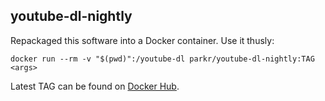 ## youtube-dl-nightly

Repackaged this software into a Docker container. Use it thusly:

```text
docker run --rm -v "$(pwd)":/youtube-dl parkr/youtube-dl-nightly:TAG <args>
```

Latest TAG can be found on [Docker Hub](https://hub.docker.com/r/parkr/youtube-dl-nightly/tags).
